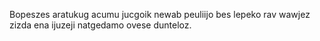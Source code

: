 Bopeszes aratukug acumu jucgoik newab peuliijo bes lepeko rav wawjez zizda ena ijuzeji natgedamo ovese dunteloz.